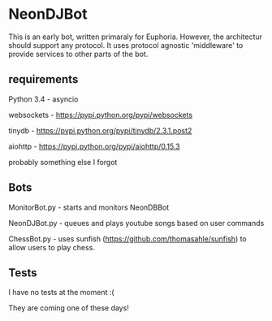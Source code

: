 # NeonDJBot

This is an early bot, written primaraly for Euphoria. However, the architectur should support any protocol. It uses protocol agnostic 'middleware' to provide services to other parts of the bot.

## requirements
Python 3.4 - asyncio

websockets - https://pypi.python.org/pypi/websockets

tinydb - https://pypi.python.org/pypi/tinydb/2.3.1.post2

aiohttp - https://pypi.python.org/pypi/aiohttp/0.15.3

probably something else I forgot

## Bots
MonitorBot.py - starts and monitors NeonDBBot

NeonDJBot.py - queues and plays youtube songs based on user commands

ChessBot.py - uses sunfish (https://github.com/thomasahle/sunfish) to allow users to play chess.


## Tests
I have no tests at the moment :(

They are coming one of these days!